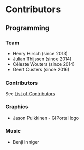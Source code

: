 # Contributors
## Programming
### Team
- Henry Hirsch (since 2013)
- Julian Thijssen (since 2014)
- Céleste Wouters (since 2014)
- Geert Custers (since 2016)
### Contributors
See [List of Contributors](https://github.com/GlPortal/glPortal/graphs/contributors)
### Graphics
- Jason Pulkkinen - GlPortal logo

### Music
- Benji Inniger
